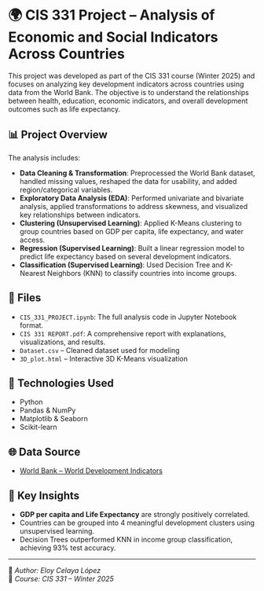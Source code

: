 # 🌍 CIS 331 Project – Analysis of Economic and Social Indicators Across Countries

This project was developed as part of the CIS 331 course (Winter 2025) and focuses on analyzing key development indicators across countries using data from the World Bank. The objective is to understand the relationships between health, education, economic indicators, and overall development outcomes such as life expectancy.

## 📊 Project Overview

The analysis includes:

- **Data Cleaning & Transformation**: Preprocessed the World Bank dataset, handled missing values, reshaped the data for usability, and added region/categorical variables.
- **Exploratory Data Analysis (EDA)**: Performed univariate and bivariate analysis, applied transformations to address skewness, and visualized key relationships between indicators.
- **Clustering (Unsupervised Learning)**: Applied K-Means clustering to group countries based on GDP per capita, life expectancy, and water access.
- **Regression (Supervised Learning)**: Built a linear regression model to predict life expectancy based on several development indicators.
- **Classification (Supervised Learning)**: Used Decision Tree and K-Nearest Neighbors (KNN) to classify countries into income groups.

## 📁 Files

- `CIS_331_PROJECT.ipynb`: The full analysis code in Jupyter Notebook format.
- `CIS 331 REPORT.pdf`: A comprehensive report with explanations, visualizations, and results.
- `Dataset.csv` – Cleaned dataset used for modeling
- `3D_plot.html` – Interactive 3D K-Means visualization

## 🔧 Technologies Used

- Python
- Pandas & NumPy
- Matplotlib & Seaborn
- Scikit-learn

## 🌐 Data Source

- [World Bank – World Development Indicators](https://databank.worldbank.org/source/world-development-indicators)

## 📌 Key Insights

- **GDP per capita and Life Expectancy** are strongly positively correlated.
- Countries can be grouped into 4 meaningful development clusters using unsupervised learning.
- Decision Trees outperformed KNN in income group classification, achieving 93% test accuracy.

---

📍 *Author: Eloy Celaya López*  
📅 *Course: CIS 331 – Winter 2025*

